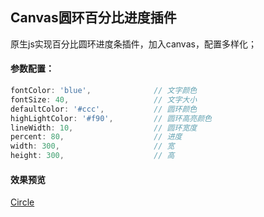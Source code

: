 ## Canvas圆环百分比进度插件
原生js实现百分比圆环进度条插件，加入canvas，配置多样化；

#### 参数配置：
```javascript
fontColor: 'blue',				// 文字颜色
fontSize: 40,					// 文字大小
defaultColor: '#ccc',			// 圆环颜色
highLightColor: '#f90',			// 圆环高亮颜色
lineWidth: 10,					// 圆环宽度 
percent: 80,					// 进度
width: 300,						// 宽
height: 300,					// 高
```

#### 效果预览
[Circle](https://chenjun1127.github.io/js-plugins/Circle/index.html)